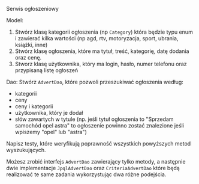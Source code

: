 Serwis ogłoszeniowy

Model:
1. Stwórz klasę kategorii ogłoszenia (np `Category`) która będzie typu enum i zawierać kilka wartości (np agd, rtv, motoryzacja, sport, ubrania, książki, inne)
2. Stwórz klasę ogłoszenia, które ma tytuł, treść, kategorię, datę dodania oraz cenę.
3. Stworz klasę użytkownika, który ma login, hasło, numer telefonu oraz przypisaną listę ogłoszeń

Dao:
Stwórz `AdvertDao`, które pozwoli przeszukiwać ogłoszenia według:
- kategorii
- ceny
- ceny i kategorii
- użytkownika, który je dodał
- słów zawartych w tytule (np. jeśli tytuł ogłoszenia to "Sprzedam samochód opel astra" to ogłoszenie powinno zostać znalezione jeśli wpiszemy "opel" lub "astra")

Napisz testy, które weryfikują poprawność wszystkich powyższych metod wyszukujących.

Możesz zrobić interfejs `AdvertDao` zawierający tylko metody, a następnie dwie implementacje `JpqlAdvertDao` oraz `CriteriaAdvertDao` które będą realizować te same zadania wykorzystując dwa różne podejścia.
